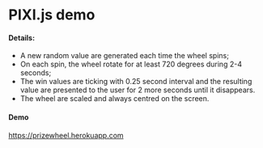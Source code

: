# PIXI.js demo

#### Details:
- A new random value are generated each time the wheel spins;
- On each spin, the wheel rotate for at least 720 degrees during 2-4 seconds;
- The win values are ticking with 0.25 second interval and the resulting value are presented to the user for 2 more seconds until it disappears.
- The wheel are scaled and always centred on the screen.

#### Demo
https://prizewheel.herokuapp.com
